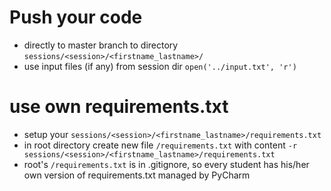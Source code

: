 # Push your code
- directly to master branch to directory `sessions/<session>/<firstname_lastname>/`
- use input files (if any) from session dir `open('../input.txt', 'r')`

# use own requirements.txt
- setup your `sessions/<session>/<firstname_lastname>/requirements.txt`
- in root directory create new file `/requirements.txt` with content 
  `-r sessions/<session>/<firstname_lastname>/requirements.txt`
- root's `/requirements.txt` is in .gitignore, so every student has his/her own version of requirements.txt managed by PyCharm